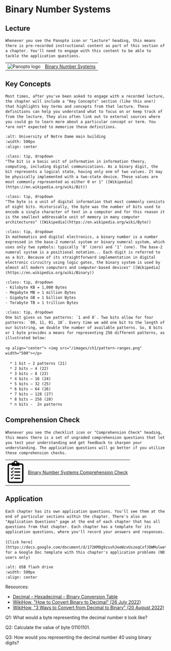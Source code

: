 # Binary Number Systems

## <i class="fa-solid fa-person-chalkboard" aria-hidden="true"></i> Lecture

```{note}
Whenever you see the Panopto icon or "Lecture" heading, this means there is pre-recorded instructional content as part of this section of a chapter. You'll need to engage with this content to be able to tackle the application questions.
```

<table>
 <tr><td>
<img src="https://elearn.southampton.ac.uk/wp-content/blogs.dir/sites/64/2021/04/PanPan.png" alt="Panopto logo" width="50"/></td>
  <td><a href="https://notredame.hosted.panopto.com/Panopto/Pages/Viewer.aspx?id=248cf9cd-9aa7-4175-bd96-aef30144f577">Binary Number Systems</a></td>
  </tr>
  </table>

## <i class="fa-solid fa-key" aria-hidden="true"></i> Key Concepts

```{note}
Most times, after you've been asked to engage with a recorded lecture, the chapter will include a "Key Concepts" section (like this one!) that highlights key terms and concepts from that lecture. These definitions can help you understand what to focus on or keep track of from the lecture. They also often link out to external sources where you could go to learn more about a particular concept or term. You *are not* expected to memorize these definitions.
```

```{image} ../images/ch1/bits-bytes-explanation.png
:alt: University of Notre Dame main building
:width: 500px
:align: center
```

```{admonition} Bits
:class: tip, dropdown
"The bit is a basic unit of information in information theory, computing, including digital communications. As a binary digit, the bit represents a logical state, having only one of two values. It may be physically implemented with a two-state device. These values are most commonly represented as either 0 or 1" ([Wikipedia](https://en.wikipedia.org/wiki/Bit))
```

```{admonition} Bytes 
:class: tip, dropdown
"The byte is a unit of digital information that most commonly consists of eight bits. Historically, the byte was the number of bits used to encode a single character of text in a computer and for this reason it is the smallest addressable unit of memory in many computer architectures" ([Wikipedia](https://en.wikipedia.org/wiki/Byte))
```

```{admonition} Binary 
:class: tip, dropdown
In mathematics and digital electronics, a binary number is a number expressed in the base-2 numeral system or binary numeral system, which uses only two symbols: typically ‘0’ (zero) and ‘1’ (one). The base-2 numeral system is a positional notation... Each digit is referred to as a bit. Because of its straightforward implementation in digital electronic circuitry using logic gates, the binary system is used by almost all modern computers and computer-based devices" ([Wikipedia](https://en.wikipedia.org/wiki/Binary))
```

```{admonition} Unit Conversions 
:class: tip, dropdown
- Kilobyte KB = 1,000 Bytes 
- Megabyte MB = 1 million Bytes 
- Gigabyte GB = 1 billion Bytes 
- Terabyte TB = 1 trillion Bytes
```

```{admonition} Pattern Ranges 
:class: tip, dropdown
One bit gives us two patterns: `1 and 0`. Two bits allow for four patterns: `00, 11, 01, 10`. Every time we add one bit to the length of our bitstring, we double the number of available patterns. So, 8 bits or 1 byte provides a means for representing 256 different patterns, as illustrated below:

<p align="center"> <img src="/images/ch1/pattern-ranges.png" width="500"></p>

  * 1 bit – 2 patterns (21)
  * 2 bits – 4 (22)
  * 3 bits – 8 (23)
  * 4 bits – 16 (24)
  * 5 bits – 32 (25)
  * 6 bits – 64 (26)
  * 7 bits – 128 (27)
  * 8 bits – 256 (28)
  * n bits -  2n patterns
```
  
## <i class="fa-solid fa-clipboard-check" aria-hidden="true"></i> Comprehension Check

```{note}
Whenever you see the checklist icon or "Comprehension Check" heading, this means there is a set of ungraded comprehension questions that let you test your understanding and get feedback to sharpen your understanding. The application questions will go better if you utilize these comprehension checks.
```

<table>
 <tr><td>
<img src="https://github.com/kwaldenphd/bits-bytes/blob/main/images/clipboard.png?raw=true" alt="Clipboard icon" width="50"/></td>
  <td><a href="https://docs.google.com/forms/d/e/1FAIpQLScQoRbyDYB2Cisg_AmfMhUqj8qXn0ZbeuembRhQpOnbb64I2g/viewform?usp=sf_link">Binary Number Systems Comprehension Check</a></td>
  </tr>
  </table>

## <i class="fa-solid fa-clipboard-question" aria-hidden="true"></i> Application

```{note}
Each chapter has its own application questions. You'll see them at the end of particular sections within the chapter. There's also an "Application Questions" page at the end of each chapter that has all questions from that chapter. Each chapter has a template for its application questions, where you'll record your answers and responses.

[Click here](https://docs.google.com/document/d/172KM0g9zsvhJeeWzvUszeqCxfJOWMulwetfx8hLCu9M/copy) for a Google Doc template with this chapter's application problems (ND users only)
```

```{image} ../images/ch1/binary-conversion.png 
:alt: USB flash drive
:width: 500px
:align: center
```

Resources:
- [Decimal – Hexadecimal – Binary Conversion Table](https://github.com/kwaldenphd/bits-bytes/blob/main/ASCII-Conversion-Chart.pdf)
- [WikiHow, "How to Convert Binary to Decimal" (26 July 2022)](https://www.wikihow.com/Convert-from-Binary-to-Decimal)
- [WikiHow, "3 Ways to Convert from Decimal to Binary" (20 August 2022)](https://www.wikihow.com/Convert-from-Decimal-to-Binary)

Q1: What would a byte representing the decimal number `0` look like? 

Q2: Calculate the value of byte 01101101.

Q3: How would you representing the decimal number 40 using binary digits?